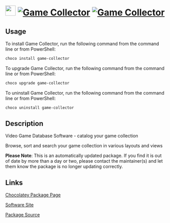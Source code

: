 ﻿# <img src="https://cdn.jsdelivr.net/gh/mkevenaar/chocolatey-packages@4de82d783c8574401d9b506f1391a611db64c3e6/icons/game-collector.png" width="32" height="32"/> [![Game Collector](https://img.shields.io/chocolatey/v/game-collector.svg?label=Game+Collector)](https://chocolatey.org/packages/game-collector) [![Game Collector](https://img.shields.io/chocolatey/dt/game-collector.svg)](https://chocolatey.org/packages/game-collector)

## Usage
To install Game Collector, run the following command from the command line or from PowerShell:
```powershell
choco install game-collector
```

To upgrade Game Collector, run the following command from the command line or from PowerShell:
```powershell
choco upgrade game-collector
```

To uninstall Game Collector, run the following command from the command line or from PowerShell:
```powershell
choco uninstall game-collector
```

## Description
Video Game Database Software - catalog your game collection

Browse, sort and search your game collection in various layouts and views

**Please Note**: This is an automatically updated package. If you find it is
out of date by more than a day or two, please contact the maintainer(s) and
let them know the package is no longer updating correctly.


## Links
[Chocolatey Package Page](https://chocolatey.org/packages/game-collector)

[Software Site](https://www.collectorz.com/game/game-collector)

[Package Source](https://github.com/mkevenaar/chocolatey-packages/tree/master/automatic/game-collector)

